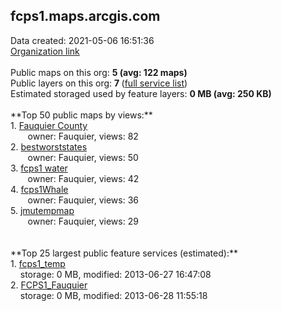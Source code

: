 <h2>fcps1.maps.arcgis.com</h2> Data created: 2021-05-06 16:51:36 <br /><a target='new' href='https://fcps1.maps.arcgis.com'>Organization link</a><br /><br />Public maps on this org: <b>5 (avg: 122 maps)</b><br />Public layers on this org: <b>7 </b>(<a target='new' href='https://services.arcgis.com/FuliQO1myvTp48c7/ArcGIS/rest/services'>full service list</a>)<br />Estimated storaged used by feature layers: <b>0 MB (avg: 250 KB)</b><br /><br />**Top 50 public maps by views:**<br />  1. <a target='new' href='https://www.arcgis.com/home/item.html?id=8cce75bd126b447a98ad1c1ef8afef28'>Fauquier County</a> <br />  &nbsp;&nbsp;&nbsp;&nbsp; &nbsp;&nbsp;owner: Fauquier, views: 82<br />  2. <a target='new' href='https://www.arcgis.com/home/item.html?id=bc10bff72edc414c90e8cd34a7c82611'>bestworststates</a> <br />  &nbsp;&nbsp;&nbsp;&nbsp; &nbsp;&nbsp;owner: Fauquier, views: 50<br />  3. <a target='new' href='https://www.arcgis.com/home/item.html?id=be741cda3da14cff92c4a9f76ca7df62'>fcps1 water</a> <br />  &nbsp;&nbsp;&nbsp;&nbsp; &nbsp;&nbsp;owner: Fauquier, views: 42<br />  4. <a target='new' href='https://www.arcgis.com/home/item.html?id=b8501fc21f454718b8dd302eed09a8ed'>fcps1Whale</a> <br />  &nbsp;&nbsp;&nbsp;&nbsp; &nbsp;&nbsp;owner: Fauquier, views: 36<br />  5. <a target='new' href='https://www.arcgis.com/home/item.html?id=ca225d75a4894bdab197c1000382ba04'>jmutempmap</a> <br />  &nbsp;&nbsp;&nbsp;&nbsp; &nbsp;&nbsp;owner: Fauquier, views: 29<br /><br /><br />**Top 25 largest public feature services (estimated):**<br /> 1. <a target='new' href='https://www.arcgis.com/home/item.html?id=c33829c1d71d4ee18134a5b0daff2c88'>fcps1_temp</a><br /> &nbsp;&nbsp;&nbsp;&nbsp;storage: 0 MB, modified: 2013-06-27 16:47:08<br /> 2. <a target='new' href='https://www.arcgis.com/home/item.html?id=8dfceeb302f641239fc8a1279dcdd3cc'>FCPS1_Fauquier</a><br /> &nbsp;&nbsp;&nbsp;&nbsp;storage: 0 MB, modified: 2013-06-28 11:55:18<br />
